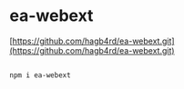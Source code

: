 # ea-webext

[https://github.com/hagb4rd/ea-webext.git](https://github.com/hagb4rd/ea-webext.git)

```

npm i ea-webext

```

